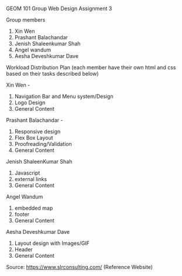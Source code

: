 GEOM 101 Group Web Design Assignment 3

Group members

1. Xin Wen
2. Prashant Balachandar
3. Jenish Shaleenkumar Shah
4. Angel wandum
5. Aesha Deveshkumar Dave

Workload Distribution Plan (each member have their own html and css based on their tasks described below)

Xin Wen -
1. Navigation Bar and Menu system/Design
2. Logo Design 
3. General Content 

Prashant Balachandar -
1. Responsive design 
2. Flex Box Layout  
3. Proofreading/Validation
4. General Content 

Jenish ShaleenKumar Shah
1. Javascript
2. external links
3. General Content 

Angel Wandum
1. embedded map 
2. footer
3. General Content 

Aesha Deveshkumar Dave
1. Layout design with Images/GIF
2. Header
3. General Content 


Source: https://www.slrconsulting.com/ (Reference Website)

